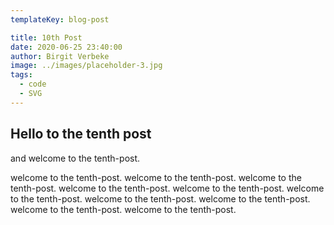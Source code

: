 ```yaml
---
templateKey: blog-post

title: 10th Post
date: 2020-06-25 23:40:00
author: Birgit Verbeke
image: ../images/placeholder-3.jpg
tags:
  - code
  - SVG
---
```


## Hello to the tenth post

and welcome to the tenth-post.

welcome to the tenth-post. welcome to the tenth-post. welcome to the tenth-post. welcome to the tenth-post. welcome to the tenth-post. welcome to the tenth-post. welcome to the tenth-post. welcome to the tenth-post. welcome to the tenth-post. welcome to the tenth-post.
